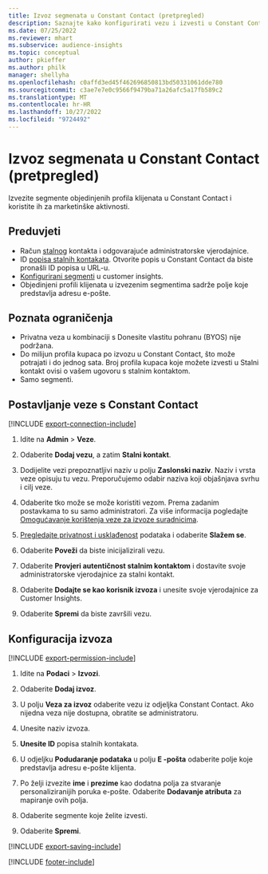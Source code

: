 ```yaml
---
title: Izvoz segmenata u Constant Contact (pretpregled)
description: Saznajte kako konfigurirati vezu i izvesti u Constant Contact.
ms.date: 07/25/2022
ms.reviewer: mhart
ms.subservice: audience-insights
ms.topic: conceptual
author: pkieffer
ms.author: philk
manager: shellyha
ms.openlocfilehash: c0affd3ed45f462696850813bd50331061dde780
ms.sourcegitcommit: c3ae7e7e0c9566f9479ba71a26afc5a17fb589c2
ms.translationtype: MT
ms.contentlocale: hr-HR
ms.lasthandoff: 10/27/2022
ms.locfileid: "9724492"
---
```

# <a name="export-segments-to-constant-contact-preview"></a>Izvoz segmenata u Constant Contact (pretpregled)

Izvezite segmente objedinjenih profila klijenata u Constant Contact i koristite ih za marketinške aktivnosti.

## <a name="prerequisites"></a>Preduvjeti

- Račun [stalnog](https://www.constantcontact.com/account-home) kontakta i odgovarajuće administratorske vjerodajnice.
- ID [popisa stalnih kontakata](https://app.constantcontact.com/pages/contacts/ui#lists). Otvorite popis u Constant Contact da biste pronašli ID popisa u URL-u.
- [Konfigurirani segmenti](segments.md) u customer insights.
- Objedinjeni profili klijenata u izvezenim segmentima sadrže polje koje predstavlja adresu e-pošte.

## <a name="known-limitations"></a>Poznata ograničenja

- Privatna veza u kombinaciji s Donesite vlastitu pohranu (BYOS) nije podržana.
- Do milijun profila kupaca po izvozu u Constant Contact, što može potrajati i do jednog sata. Broj profila kupaca koje možete izvesti u Stalni kontakt ovisi o vašem ugovoru s stalnim kontaktom.
- Samo segmenti.

## <a name="set-up-connection-to-constant-contact"></a>Postavljanje veze s Constant Contact

[!INCLUDE [export-connection-include](includes/export-connection-admn.md)]

1. Idite na **Admin** > **Veze**.

1. Odaberite **Dodaj vezu**, a zatim **Stalni kontakt**.

1. Dodijelite vezi prepoznatljivi naziv u polju **Zaslonski naziv**. Naziv i vrsta veze opisuju tu vezu. Preporučujemo odabir naziva koji objašnjava svrhu i cilj veze.

1. Odaberite tko može se može koristiti vezom. Prema zadanim postavkama to su samo administratori. Za više informacija pogledajte [Omogućavanje korištenja veze za izvoze suradnicima](connections.md#allow-contributors-to-use-a-connection-for-exports).

1. [Pregledajte privatnost i usklađenost](connections.md#data-privacy-and-compliance) podataka i odaberite **Slažem se**.

1. Odaberite **Poveži** da biste inicijalizirali vezu.

1. Odaberite **Provjeri autentičnost stalnim kontaktom** i dostavite svoje administratorske vjerodajnice za stalni kontakt.

1. Odaberite **Dodajte se kao korisnik izvoza** i unesite svoje vjerodajnice za Customer Insights.

1. Odaberite **Spremi** da biste završili vezu.

## <a name="configure-an-export"></a>Konfiguracija izvoza

[!INCLUDE [export-permission-include](includes/export-permission.md)]

1. Idite na **Podaci** > **Izvozi**.

1. Odaberite **Dodaj izvoz**.

1. U polju **Veza za izvoz** odaberite vezu iz odjeljka Constant Contact. Ako nijedna veza nije dostupna, obratite se administratoru.

1. Unesite naziv izvoza.

1. **Unesite ID** popisa stalnih kontakata.

1. U odjeljku **Podudaranje podataka** u polju **E -pošta** odaberite polje koje predstavlja adresu e-pošte klijenta.

1. Po želji izvezite **ime** i **prezime** kao dodatna polja za stvaranje personaliziranijih poruka e-pošte. Odaberite **Dodavanje atributa** za mapiranje ovih polja.

1. Odaberite segmente koje želite izvesti.

1. Odaberite **Spremi**.

[!INCLUDE [export-saving-include](includes/export-saving.md)]

[!INCLUDE [footer-include](includes/footer-banner.md)]
